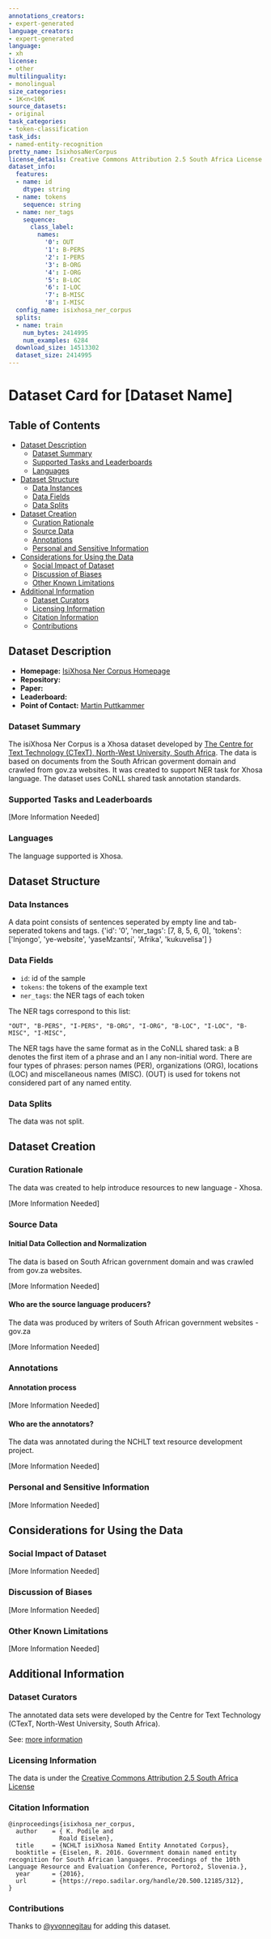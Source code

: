 ```yaml
---
annotations_creators:
- expert-generated
language_creators:
- expert-generated
language:
- xh
license:
- other
multilinguality:
- monolingual
size_categories:
- 1K<n<10K
source_datasets:
- original
task_categories:
- token-classification
task_ids:
- named-entity-recognition
pretty_name: IsixhosaNerCorpus
license_details: Creative Commons Attribution 2.5 South Africa License
dataset_info:
  features:
  - name: id
    dtype: string
  - name: tokens
    sequence: string
  - name: ner_tags
    sequence:
      class_label:
        names:
          '0': OUT
          '1': B-PERS
          '2': I-PERS
          '3': B-ORG
          '4': I-ORG
          '5': B-LOC
          '6': I-LOC
          '7': B-MISC
          '8': I-MISC
  config_name: isixhosa_ner_corpus
  splits:
  - name: train
    num_bytes: 2414995
    num_examples: 6284
  download_size: 14513302
  dataset_size: 2414995
---
```


# Dataset Card for [Dataset Name]

## Table of Contents
- [Dataset Description](#dataset-description)
  - [Dataset Summary](#dataset-summary)
  - [Supported Tasks and Leaderboards](#supported-tasks-and-leaderboards)
  - [Languages](#languages)
- [Dataset Structure](#dataset-structure)
  - [Data Instances](#data-instances)
  - [Data Fields](#data-fields)
  - [Data Splits](#data-splits)
- [Dataset Creation](#dataset-creation)
  - [Curation Rationale](#curation-rationale)
  - [Source Data](#source-data)
  - [Annotations](#annotations)
  - [Personal and Sensitive Information](#personal-and-sensitive-information)
- [Considerations for Using the Data](#considerations-for-using-the-data)
  - [Social Impact of Dataset](#social-impact-of-dataset)
  - [Discussion of Biases](#discussion-of-biases)
  - [Other Known Limitations](#other-known-limitations)
- [Additional Information](#additional-information)
  - [Dataset Curators](#dataset-curators)
  - [Licensing Information](#licensing-information)
  - [Citation Information](#citation-information)
  - [Contributions](#contributions)

## Dataset Description

- **Homepage:**  [IsiXhosa Ner Corpus Homepage](https://repo.sadilar.org/handle/20.500.12185/312)
- **Repository:**
- **Paper:**
- **Leaderboard:**
- **Point of Contact:** [Martin Puttkammer](mailto:Martin.Puttkammer@nwu.ac.za)


### Dataset Summary

The isiXhosa Ner Corpus is a Xhosa dataset developed by [The Centre for Text Technology (CTexT), North-West University, South Africa](http://humanities.nwu.ac.za/ctext). The data is based on documents from the South African goverment domain and crawled from gov.za websites. It was created to support NER task for Xhosa language. The dataset uses CoNLL shared task annotation standards.

### Supported Tasks and Leaderboards

[More Information Needed]

### Languages

The language supported is Xhosa.

## Dataset Structure

### Data Instances

A data point consists of sentences seperated by empty line and tab-seperated tokens and tags. 
{'id': '0',
 'ner_tags': [7, 8, 5, 6, 0],
 'tokens': ['Injongo', 'ye-website', 'yaseMzantsi', 'Afrika', 'kukuvelisa']
}

### Data Fields

- `id`: id of the sample
- `tokens`: the tokens of the example text
- `ner_tags`: the NER tags of each token

The NER tags correspond to this list:
```
"OUT", "B-PERS", "I-PERS", "B-ORG", "I-ORG", "B-LOC", "I-LOC", "B-MISC", "I-MISC",
```
The NER tags have the same format as in the CoNLL shared task: a B denotes the first item of a phrase and an I any non-initial word. There are four types of phrases: person names (PER), organizations (ORG), locations (LOC) and miscellaneous names (MISC). (OUT) is used for tokens not considered part of any named entity.

### Data Splits

The data was not split.

## Dataset Creation

### Curation Rationale

The data was created to help introduce resources to new language - Xhosa.

[More Information Needed]

### Source Data

#### Initial Data Collection and Normalization

The data is based on South African government domain and was crawled from gov.za websites.

[More Information Needed]
#### Who are the source language producers?

The data was produced by writers of South African government websites - gov.za

[More Information Needed]
### Annotations

#### Annotation process

[More Information Needed]

#### Who are the annotators?

The data was annotated during the NCHLT text resource development project.

[More Information Needed]

### Personal and Sensitive Information
[More Information Needed]

## Considerations for Using the Data

### Social Impact of Dataset

[More Information Needed]

### Discussion of Biases

[More Information Needed]

### Other Known Limitations

[More Information Needed]

## Additional Information

### Dataset Curators

The annotated data sets were developed by the Centre for Text Technology (CTexT, North-West University, South Africa).

See: [more information](http://www.nwu.ac.za/ctext)

### Licensing Information

The data is under the [Creative Commons Attribution 2.5 South Africa License](http://creativecommons.org/licenses/by/2.5/za/legalcode)

### Citation Information

```
@inproceedings{isixhosa_ner_corpus,
  author    = {	K. Podile and
              Roald Eiselen},
  title     = {NCHLT isiXhosa Named Entity Annotated Corpus},
  booktitle = {Eiselen, R. 2016. Government domain named entity recognition for South African languages. Proceedings of the 10th      Language Resource and Evaluation Conference, Portorož, Slovenia.},
  year      = {2016},
  url       = {https://repo.sadilar.org/handle/20.500.12185/312},
}
```

### Contributions

Thanks to [@yvonnegitau](https://github.com/yvonnegitau) for adding this dataset.
